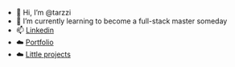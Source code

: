 - 👋 Hi, I’m @tarzzi
- 🌱 I’m currently learning to become a full-stack master someday
- 📫 [Linkedin](https://linkedin.com/in/urrio)
- ☁️ [Portfolio](https://urrio.fi)
- ☁️ [Little projects](https://urrio.cloud)

